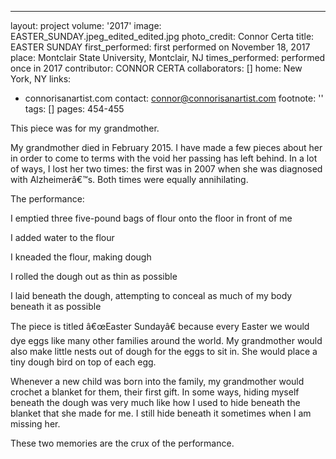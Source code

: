 ---
layout: project
volume: '2017'
image: EASTER_SUNDAY.jpeg_edited_edited.jpg
photo_credit: Connor Certa
title: EASTER SUNDAY
first_performed: first performed on November 18, 2017
place: Montclair State University, Montclair, NJ
times_performed: performed once in 2017
contributor: CONNOR CERTA
collaborators: []
home: New York, NY
links:
- connorisanartist.com
contact: connor@connorisanartist.com
footnote: ''
tags: []
pages: 454-455



This piece was for my grandmother.

My grandmother died in February 2015. I have made a few pieces about her in order to come to terms with the void her passing has left behind. In a lot of ways, I lost her two times: the first was in 2007 when she was diagnosed with Alzheimerâ€™s. Both times were equally annihilating.

The performance:

I emptied three five-pound bags of flour onto the floor in front of me

I added water to the flour

I kneaded the flour, making dough

I rolled the dough out as thin as possible

I laid beneath the dough, attempting to conceal as much of my body beneath it as possible

The piece is titled â€œEaster Sundayâ€ because every Easter we would dye eggs like many other families around the world. My grandmother would also make little nests out of dough for the eggs to sit in. She would place a tiny dough bird on top of each egg.

Whenever a new child was born into the family, my grandmother would crochet a blanket for them, their first gift. In some ways, hiding myself beneath the dough was very much like how I used to hide beneath the blanket that she made for me. I still hide beneath it sometimes when I am missing her.

These two memories are the crux of the performance.
